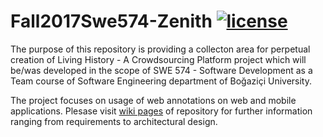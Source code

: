 # Fall2017Swe574-Zenith [![license](https://img.shields.io/cocoapods/l/AFNetworking.svg?style=flat-square)](https://github.com/bulentrahimkazanci/Fall2017Swe574-Zenith/blob/master/LICENSE)

The purpose of this repository is providing a collecton area for perpetual creation of Living History - A Crowdsourcing Platform project which will be/was developed in the scope of SWE 574 - Software Development as a Team course of Software Engineering department of Boğaziçi University.

The project focuses on usage of web annotations on web and mobile applications. Plesase visit
[wiki pages](https://github.com/bulentrahimkazanci/Fall2017Swe574-Zenith/wiki)
of repository for further information ranging from requirements to architectural design.

